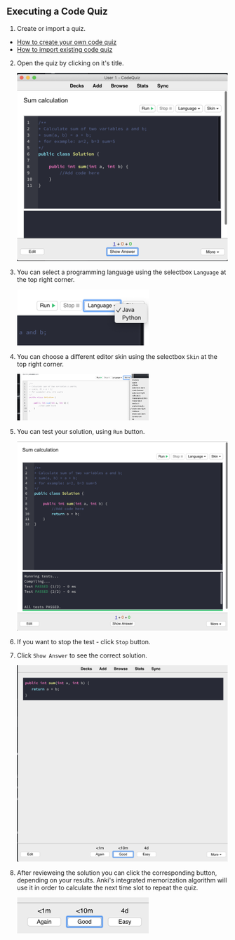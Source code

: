 ## Executing a Code Quiz

1) Create or import a quiz.

- [How to create your own code quiz](create-quiz.md)
- [How to import existing code quiz](import-quiz.md)

2) Open the quiz by clicking on it's title.

   <img src="images/run-1.png" width="600">
   
3) You can select a programming language using the selectbox `Language` at the top right corner.

   <img src="images/run-2.png" width="300">

4) You can choose a different editor skin using the selectbox `Skin` at the top right corner.

   <img src="images/run-3.png" width="300">   

5) You can test your solution, using `Run` button.   
   
   <img src="images/run-6.png" width="600"> 

6) If you want to stop the test - click `Stop` button.

7) Click `Show Answer` to see the correct solution.

   <img src="images/run-5.png" width="600">    

8) After revieweing the solution you can click the corresponding button, depending on your results. Anki's integrated memorization algorithm will use it in order to calculate the next time slot to repeat the quiz.

   <img src="images/run-7.png" width="300">    

